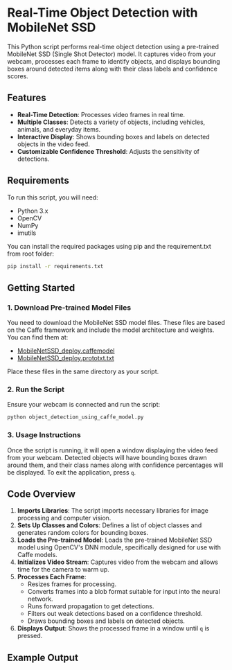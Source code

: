# Real-Time Object Detection with MobileNet SSD

This Python script performs real-time object detection using a pre-trained MobileNet SSD (Single Shot Detector) model. It captures video from your webcam, processes each frame to identify objects, and displays bounding boxes around detected items along with their class labels and confidence scores.

## Features

- **Real-Time Detection**: Processes video frames in real time.
- **Multiple Classes**: Detects a variety of objects, including vehicles, animals, and everyday items.
- **Interactive Display**: Shows bounding boxes and labels on detected objects in the video feed.
- **Customizable Confidence Threshold**: Adjusts the sensitivity of detections.

## Requirements

To run this script, you will need:

- Python 3.x
- OpenCV
- NumPy
- imutils

You can install the required packages using pip and the requirement.txt from root folder:

```bash
pip install -r requirements.txt
```

## Getting Started

### 1. Download Pre-trained Model Files

You need to download the MobileNet SSD model files. These files are based on the Caffe framework and include the model architecture and weights. You can find them at:

- [MobileNetSSD_deploy.caffemodel](https://github.com/chuanqi305/MobileNet-SSD/blob/master/MobileNetSSD_deploy.caffemodel)
- [MobileNetSSD_deploy.prototxt.txt](https://github.com/chuanqi305/MobileNet-SSD/blob/master/MobileNetSSD_deploy.prototxt)

Place these files in the same directory as your script.

### 2. Run the Script

Ensure your webcam is connected and run the script:

```bash
python object_detection_using_caffe_model.py
```

### 3. Usage Instructions

Once the script is running, it will open a window displaying the video feed from your webcam. Detected objects will have bounding boxes drawn around them, and their class names along with confidence percentages will be displayed. To exit the application, press `q`.

## Code Overview

1. **Imports Libraries**: The script imports necessary libraries for image processing and computer vision.
2. **Sets Up Classes and Colors**: Defines a list of object classes and generates random colors for bounding boxes.
3. **Loads the Pre-trained Model**: Loads the pre-trained MobileNet SSD model using OpenCV's DNN module, specifically designed for use with Caffe models.
4. **Initializes Video Stream**: Captures video from the webcam and allows time for the camera to warm up.
5. **Processes Each Frame**:
   - Resizes frames for processing.
   - Converts frames into a blob format suitable for input into the neural network.
   - Runs forward propagation to get detections.
   - Filters out weak detections based on a confidence threshold.
   - Draws bounding boxes and labels on detected objects.
6. **Displays Output**: Shows the processed frame in a window until `q` is pressed.

## Example Output

<!--  TODO: Replace with an actual image link if available -->

